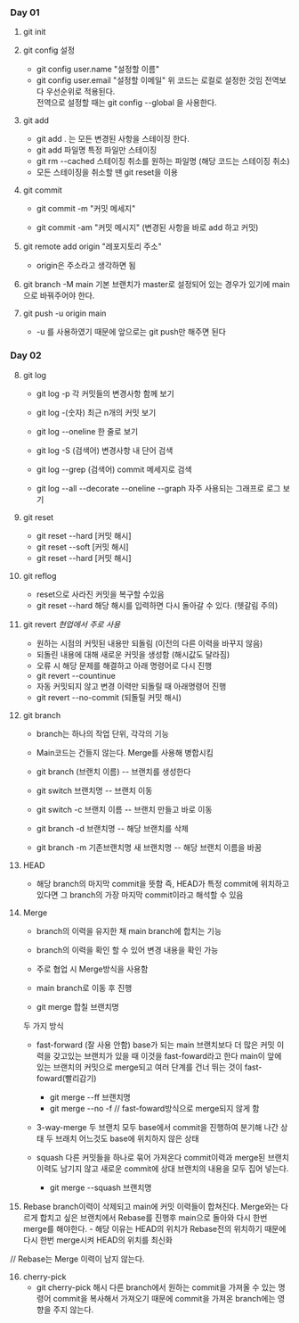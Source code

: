 ### Day 01
1. git init 
2. git config 설정
    - git config user.name "설정할 이름"
    - git config user.email "설정할 이메일"
    위 코드는 로컬로 설정한 것임 전역보다 우선순위로 적용된다.    
    전역으로 설정할 때는  git config --global  을 사용한다. 
3. git add 
    - git add . 는 모든 변경된 사항을 스테이징 한다. 
    - git add 파일명 특정 파일만 스테이징
    - git rm --cached 스테이징 취소를 원하는 파일명 (해당 코드는 스테이징 취소)
    - 모든 스테이징을 취소할 땐 git reset을 이용
4. git commit
    - git commit -m "커밋 메세지"

    - git commit -am "커밋 메시지" (변경된 사항을 바로 add 하고 커밋)

5. git remote add origin "레포지토리 주소"
    - origin은 주소라고 생각하면 됨 
6. git branch -M main 
    기본 브랜치가 master로 설정되어 있는 경우가 있기에 main으로 바꿔주어야 한다.
7. git push -u origin main
    -  -u 를 사용하였기 때문에 앞으로는 git push만 해주면 된다

### Day 02
8. git log 
    - git log -p 각 커밋들의 변경사항 함께 보기

    - git log -(숫자) 최근 n개의 커밋 보기
    
    - git log --oneline 한 줄로 보기 

    - git log -S (검색어) 변경사항 내 단어 검색 

    - git log --grep (검색어) commit 메세지로 검색

    - git log --all --decorate --oneline --graph    자주 사용되는 그래프로 로그 보기

9. git reset 
    - git reset --hard [커밋 해시]
    - git reset --soft [커밋 해시]
    - git reset --hard [커밋 해시]

10. git reflog
    - reset으로 사라진 커밋을 복구할 수있음
    - git reset --hard 해당 해시를 입력하면 다시 돌아갈 수 있다. (헷갈림 주의)

11. git revert *현업에서 주로 사용*
    - 원하는 시점의 커밋된 내용만 되돌림 (이전의 다른 이력을 바꾸지 않음)
    - 되돌린 내용에 대해 새로운 커밋을 생성함 (해시값도 달라짐)

    * 오류 시 해당 문제를 해결하고 아래 명령어로 다시 진행
    - git revert --countinue
    * 자동 커밋되지 않고 변경 이력만 되돌릴 때 아래명령어 진행
    - git revert --no-commit (되돌릴 커밋 해시)

12. git branch
    - branch는 하나의 작업 단위, 각각의 기능
    - Main코드는 건들지 않는다. Merge를 사용해 병합시킴

    - git branch (브랜치 이름) -- 브랜치를 생성한다
    - git switch 브랜치명 -- 브랜치 이동
    - git switch -c 브랜치 이름 -- 브랜치 만들고 바로 이동
    - git branch -d 브랜치명 -- 해당 브랜치를 삭제
    - git branch -m 기존브랜치명 새 브랜치명 -- 해당 브랜치 이름을 바꿈

13. HEAD 
    - 해당 branch의 마지막 commit을 뜻함
        즉, HEAD가 특정 commit에 위치하고 있다면 그 branch의 가장 마지막 commit이라고 해석할 수 있음
14. Merge
    - branch의 이력을 유지한 채 main branch에 합치는 기능
    - branch의 이력을 확인 할 수 있어 변경 내용을 확인 가능 
    - 주로 협업 시 Merge방식을 사용함 
    - main branch로 이동 후 진행 

    - git merge 합칠 브랜치명

    두 가지 방식
    * fast-forward (잘 사용 안함)
        base가 되는 main 브랜치보다 더 많은 커밋 이력을 갖고있는 브랜치가 있을 때 이것을 fast-foward라고 한다
        main이 앞에 있는 브랜치의 커밋으로 merge되고 여러 단계를 건너 뛰는 것이 fast-foward(빨리감기)
        - git merge --ff 브랜치명
        - git merge --no -f // fast-foward방식으로 merge되지 않게 함
    
    * 3-way-merge
        두 브랜치 모두 base에서 commit을 진행하여 분기해 나간 상태 두 브래치 어느것도 base에 위치하지 않은 상태

    * squash 
        다른 커밋들을 하나로 묶어 가져온다
            commit이력과 merge된 브랜치 이력도 남기지 않고 새로운 commit에 상대 브랜치의 내용을 모두 집어 넣는다. 
        - git merge --squash 브랜치명

15. Rebase 
    branch이력이 삭제되고 main에 커밋 이력들이 합쳐진다.
    Merge와는 다르게 합치고 싶은 브랜치에서 Rebase를 진행후 main으로 돌아와 다시 한번 merge를 해야한다.
        - 해당 이유는 HEAD의 위치가 Rebase전의 위치하기 때문에 다시 한번 merge시켜 HEAD의 위치를 최신화

// Rebase는 Merge 이력이 남지 않는다. 

16. cherry-pick
    - git cherry-pick 해시
    다른 branch에서 원하는 commit을 가져올 수 있는 명령어
    commit을 복사해서 가져오기 때문에 commit을 가져온 branch에는 영향을 주지 않는다.